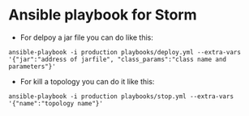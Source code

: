 # Ansible playbook for Storm #
- For delpoy a jar file you can do like this:
```
ansible-playbook -i production playbooks/deploy.yml --extra-vars '{"jar":"address of jarfile", "class_params":"class name and parameters"}'
```
- For kill a topology you can do it like this:
```
ansible-playbook -i production playbooks/stop.yml --extra-vars '{"name":"topology name"}'
```
